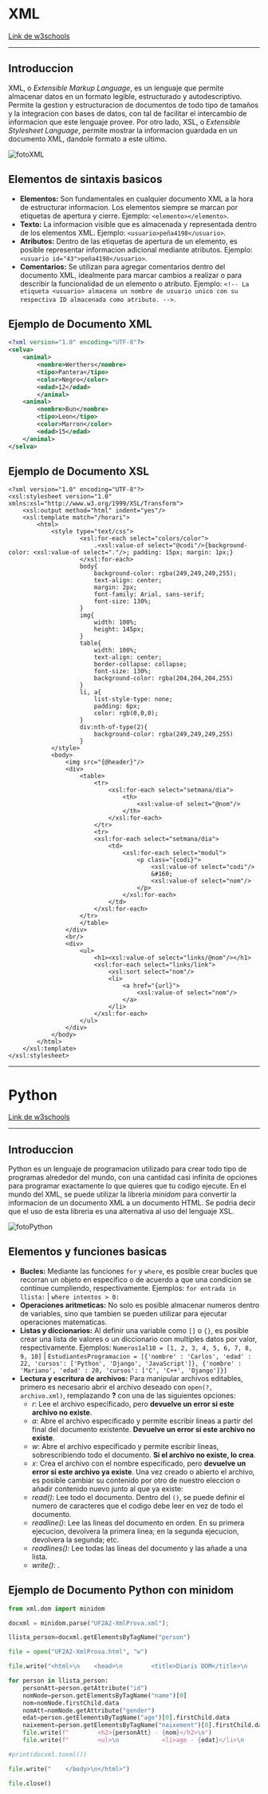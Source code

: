 # XML

[Link de w3schools](https://www.w3schools.com/xml/xml_whatis.asp)

---

## Introduccion

XML, o *Extensible Markup Language*, es un lenguaje que permite almacenar datos en un formato legible, estructurado y autodescriptivo. Permite la gestion y estructuracion de documentos de todo tipo de tamaños y la integracion con bases de datos, con tal de facilitar el intercambio de informacion que este lenguaje provee. Por otro lado, XSL, o *Extensible Stylesheet Language*, permite mostrar la informacion guardada en un documento XML, dandole formato a este ultimo.

![fotoXML](https://cdn2.slideserve.com/4949059/slide1-n.jpg)

## Elementos de sintaxis basicos

- **Elementos:** Son fundamentales en cualquier documento XML a la hora de estructurar informacion. Los elementos siempre se marcan por etiquetas de apertura y cierre. Ejemplo: `<elemento></elemento>`.
- **Texto:** La informacion visible que es almacenada y representada dentro de los elementos XML. Ejemplo: `<usuario>peña4198</usuario>`.
- **Atributos:** Dentro de las etiquetas de apertura de un elemento, es posible representar informacion adicional mediante atributos. Ejemplo: `<usuario id="43">peña4198</usuario>`.
- **Comentarios:** Se utilizan para agregar comentarios dentro del documento XML, idealmente para marcar cambios a realizar o para describir la funcionalidad de un elemento o atributo. Ejemplo: `<!-- La etiqueta <usuario> almacena un nombre de usuario unico con su respectiva ID almacenada como atributo. -->`.

## Ejemplo de Documento XML

```XML
<?xml version="1.0" encoding="UTF-8"?>
<selva>
    <animal>
        <nombre>Werthers</nombre>
        <tipo>Pantera</tipo>
        <color>Negro</color>
        <edad>12</edad>
        </animal>
    <animal>
        <nombre>Bun</nombre>
        <tipo>Leon</tipo>
        <color>Marron</color>
        <edad>15</edad>
    </animal>
</selva>
```

## Ejemplo de Documento XSL

```XSL
<?xml version="1.0" encoding="UTF-8"?>
<xsl:stylesheet version="1.0" xmlns:xsl="http://www.w3.org/1999/XSL/Transform">
    <xsl:output method="html" indent="yes"/>
    <xsl:template match="/horari">
        <html>
            <style type="text/css">
                    <xsl:for-each select="colors/color">
                        .<xsl:value-of select="@codi"/>{background-color: <xsl:value-of select="."/>; padding: 15px; margin: 1px;}
                    </xsl:for-each>
                    body{
                        background-color: rgba(249,249,249,255);
                        text-align: center;
                        margin: 2px;
                        font-family: Arial, sans-serif;
                        font-size: 130%;
                    }
                    img{
                        width: 100%;
                        height: 145px;
                    }
                    table{
                        width: 100%;
                        text-align: center;
                        border-collapse: collapse;
                        font-size: 130%;
                        background-color: rgba(204,204,204,255)
                    }
                    li, a{
                        list-style-type: none;
                        padding: 6px;
                        color: rgb(0,0,0);
                    }
                    div:nth-of-type(2){
                        background-color: rgba(249,249,249,255)
                    }
            </style>
            <body>
                <img src="{@header}"/>
                <div>
                    <table>
                        <tr>
                            <xsl:for-each select="setmana/dia">
                                <th>
                                    <xsl:value-of select="@nom"/>
                                </th>
                            </xsl:for-each>
                        </tr>
                        <tr>
                        <xsl:for-each select="setmana/dia">
                            <td>
                                <xsl:for-each select="modul">
                                    <p class="{codi}">
                                        <xsl:value-of select="codi"/>
                                        &#160;
                                        <xsl:value-of select="nom"/>
                                    </p>
                                </xsl:for-each>
                            </td>
                        </xsl:for-each>
                    </tr>
                    </table>
                </div>
                <br/>
                <div>
                    <ul>
                        <h1><xsl:value-of select="links/@nom"/></h1>
                        <xsl:for-each select="links/link">
                            <xsl:sort select="nom"/>
                            <li>
                                <a href="{url}">
                                    <xsl:value-of select="nom"/>
                                </a>
                            </li>
                        </xsl:for-each>
                    </ul>
                </div>
            </body>
        </html>
    </xsl:template>
</xsl:stylesheet>
```

---

# Python

[Link de w3schools](https://www.w3schools.com/python/default.asp)

---

## Introduccion

Python es un lenguaje de programacion utilizado para crear todo tipo de programas alrededor del mundo, con una cantidad casi infinita de opciones para programar exactamente lo que quieres que tu codigo ejecute. En el mundo del XML, se puede utilizar la libreria *minidom* para convertir la informacion de un documento XML a un documento HTML. Se podria decir que el uso de esta libreria es una alternativa al uso del lenguaje XSL.

![fotoPython](https://cdn01.zoomit.ir/2021/1/python-programming.jpg)

## Elementos y funciones basicas

- **Bucles:** Mediante las funciones `for` y `where`, es posible crear bucles que recorran un objeto en especifico o de acuerdo a que una condicion se continue cumpliendo, respectivamente. Ejemplos: `for entrada in llista:` | `where intentos > 0:`
- **Operaciones aritmeticas:** No solo es posible almacenar numeros dentro de variables, sino que tambien se pueden utilizar para ejecutar operaciones matematicas. 
- **Listas y diccionarios:** Al definir una variable como `[]` o `{}`, es posible crear una lista de valores o un diccionario con multiples datos por valor, respectivamente. Ejemplos: `Numeros1al10 = [1, 2, 3, 4, 5, 6, 7, 8, 9, 10]` | `EstudiantesProgramacion = [{'nombre' : 'Carlos', 'edad' : 22, 'cursos': ['Python', 'Django', 'JavaScript']}, {'nombre' : 'Mariano', 'edad' : 20, 'cursos': ['C', 'C++', 'Django']}]`
- **Lectura y escritura de archivos:** Para manipular archivos editables, primero es necesario abrir el archivo deseado con `open(?, archivo.xml)`, remplazando **?** con una de las siguientes opciones:
    - *r*: Lee el archivo especificado, pero **devuelve un error si este archivo no existe**.
    - *a*: Abre el archivo especificado y permite escribir lineas a partir del final del documento existente. **Devuelve un error si este archivo no existe**.
    - *w*: Abre el archivo especificado y permite escribir lineas, sobrescribiendo todo el documento. **Si el archivo no existe, lo crea**.
    - *x*: Crea el archivo con el nombre especificado, pero **devuelve un error si este archivo ya existe**.
Una vez creado o abierto el archivo, es posible cambiar su contenido por otro de nuestro eleccion o añadir contenido nuevo junto al que ya existe:
    - *read()*: Lee todo el documento. Dentro del `()`, se puede definir el numero de caracteres que el codigo debe leer en vez de todo el documento.
    - *readline()*: Lee las lineas del documento en orden. En su primera ejecucion, devolvera la primera linea; en la segunda ejecucion, devolvera la segunda; etc.
    - *readlines()*: Lee todas las lineas del documento y las añade a una lista.
    - *write()*: .

## Ejemplo de Documento Python con minidom

```Python 3
from xml.dom import minidom

docxml = minidom.parse("UF2A2-XmlProva.xml");

llista_person=docxml.getElementsByTagName("person")

file = open("UF2A2-XmlProva.html", "w")

file.write("<html>\n    <head>\n        <title>Diaris DOM</title>\n    </head>\n    <body>\n")

for person in llista_person:
    personAtt=person.getAttribute("id")
    nomNode=person.getElementsByTagName("name")[0]
    nom=nomNode.firstChild.data
    nomAtt=nomNode.getAttribute("gender")
    edat=person.getElementsByTagName("age")[0].firstChild.data
    naixement=person.getElementsByTagName("naixement")[0].firstChild.data
    file.write(f"        <h2>{personAtt} - {nom}</h2>\n")
    file.write(f"        <ul>\n            <li>age - {edat}</li>\n            <li>sex - {nomAtt}</li>\n            <li>naixement - {naixement}</li>\n        </ul>\n")

#print(docxml.toxml())

file.write("    </body>\n</html>")

file.close()
```
